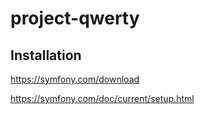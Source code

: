 # project-qwerty

## Installation
https://symfony.com/download

https://symfony.com/doc/current/setup.html
